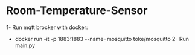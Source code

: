 # Room-Temperature-Sensor
1- Run mqtt brocker with docker:
- docker run -it -p 1883:1883 --name=mosquitto  toke/mosquitto
2- Run main.py
